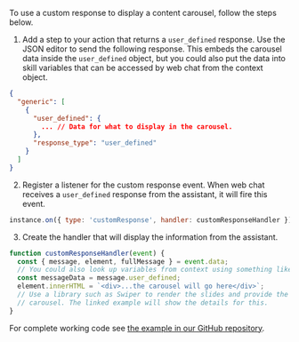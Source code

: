To use a custom response to display a content carousel, follow the steps below.

1. Add a step to your action that returns a `user_defined` response. Use the JSON editor to send the following response. This embeds the carousel data inside the `user_defined` object, but you could also put the data into skill variables that can be accessed by web chat from the context object.
```json
{
  "generic": [
    {
      "user_defined": {
        ... // Data for what to display in the carousel.
      },
      "response_type": "user_defined"
    }
  ]
}
```
2. Register a listener for the custom response event. When web chat receives a `user_defined` response from the assistant, it will fire this event.
```javascript
instance.on({ type: 'customResponse', handler: customResponseHandler });
```
3. Create the handler that will display the information from the assistant.
```javascript
function customResponseHandler(event) {
  const { message, element, fullMessage } = event.data;
  // You could also look up variables from context using something like "fullMessage.context.skills['actions skill'].skill_variables"
  const messageData = message.user_defined;
  element.innerHTML = `<div>...the carousel will go here</div>`;
  // Use a library such as Swiper to render the slides and provide the interactive functionality for the
  // carousel. The linked example will show the details for this.
}
```

For complete working code see [the example in our GitHub repository](https://github.com/watson-developer-cloud/assistant-toolkit/tree/master/integrations/webchat/examples/content-carousel).